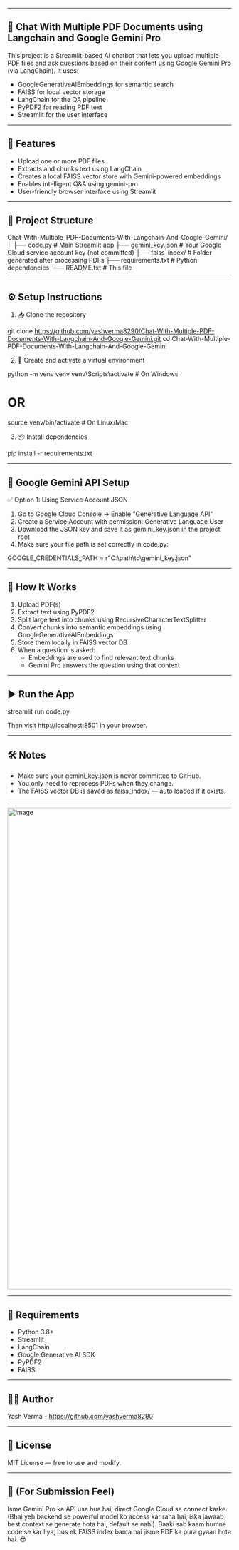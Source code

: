 -----------------------------------------------------------------------------------------
💬 Chat With Multiple PDF Documents using Langchain and Google Gemini Pro
-----------------------------------------------------------------------------------------
This project is a Streamlit-based AI chatbot that lets you upload multiple PDF files and ask questions based on their content using Google Gemini Pro (via LangChain). It uses:
- GoogleGenerativeAIEmbeddings for semantic search
- FAISS for local vector storage
- LangChain for the QA pipeline
- PyPDF2 for reading PDF text
- Streamlit for the user interface

-----------------------------------------------
🚀 Features
-----------------------------------------------
- Upload one or more PDF files
- Extracts and chunks text using LangChain
- Creates a local FAISS vector store with Gemini-powered embeddings
- Enables intelligent Q&A using gemini-pro
- User-friendly browser interface using Streamlit

-----------------------------------------------
📁 Project Structure
-----------------------------------------------
Chat-With-Multiple-PDF-Documents-With-Langchain-And-Google-Gemini/
│
├── code.py                     # Main Streamlit app
├── gemini_key.json             # Your Google Cloud service account key (not committed)
├── faiss_index/                # Folder generated after processing PDFs
├── requirements.txt            # Python dependencies
└── README.txt                  # This file

-----------------------------------------------
⚙️ Setup Instructions
-----------------------------------------------

1. 📥 Clone the repository

git clone https://github.com/yashverma8290/Chat-With-Multiple-PDF-Documents-With-Langchain-And-Google-Gemini.git
cd Chat-With-Multiple-PDF-Documents-With-Langchain-And-Google-Gemini

2. 🐍 Create and activate a virtual environment

python -m venv venv
venv\Scripts\activate        # On Windows
# OR
source venv/bin/activate     # On Linux/Mac

3. 📦 Install dependencies

pip install -r requirements.txt

-----------------------------------------------
🔐 Google Gemini API Setup
-----------------------------------------------

✅ Option 1: Using Service Account JSON

1. Go to Google Cloud Console → Enable "Generative Language API"
2. Create a Service Account with permission: Generative Language User
3. Download the JSON key and save it as gemini_key.json in the project root
4. Make sure your file path is set correctly in code.py:

GOOGLE_CREDENTIALS_PATH = r"C:\path\to\gemini_key.json"

-----------------------------------------------
🧠 How It Works
-----------------------------------------------

1. Upload PDF(s)
2. Extract text using PyPDF2
3. Split large text into chunks using RecursiveCharacterTextSplitter
4. Convert chunks into semantic embeddings using GoogleGenerativeAIEmbeddings
5. Store them locally in FAISS vector DB
6. When a question is asked:
   - Embeddings are used to find relevant text chunks
   - Gemini Pro answers the question using that context

-----------------------------------------------
▶️ Run the App
-----------------------------------------------

streamlit run code.py

Then visit http://localhost:8501 in your browser.

-----------------------------------------------
🛠️ Notes
-----------------------------------------------

- Make sure your gemini_key.json is never committed to GitHub.
- You only need to reprocess PDFs when they change.
- The FAISS vector DB is saved as faiss_index/ — auto loaded if it exists.

-----------------------------------------------

<img width="1920" height="1080" alt="image" src="https://github.com/user-attachments/assets/119111a5-ae2c-4700-a377-afb532f3f195" />

-----------------------------------------------
🧾 Requirements
-----------------------------------------------

- Python 3.8+
- Streamlit
- LangChain
- Google Generative AI SDK
- PyPDF2
- FAISS

-----------------------------------------------
🧑‍💻 Author
-----------------------------------------------

Yash Verma - https://github.com/yashverma8290

-----------------------------------------------
📜 License
-----------------------------------------------

MIT License — free to use and modify.

-----------------------------------------------
🤠 (For Submission Feel)
-----------------------------------------------

Isme Gemini Pro ka API use hua hai, direct Google Cloud se connect karke.
(Bhai yeh backend se powerful model ko access kar raha hai, iska jawaab best context se generate hota hai, default se nahi).
Baaki sab kaam humne code se kar liya, bus ek FAISS index banta hai jisme PDF ka pura gyaan hota hai. 😎
